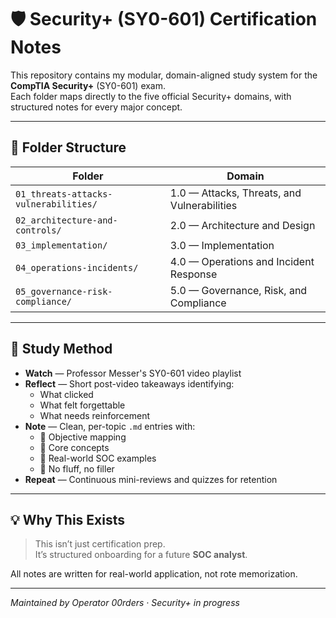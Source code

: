 # 🛡️ Security+ (SY0-601) Certification Notes

This repository contains my modular, domain-aligned study system for the **CompTIA Security+** (SY0-601) exam.  
Each folder maps directly to the five official Security+ domains, with structured notes for every major concept.

---

## 📁 Folder Structure

| Folder | Domain |
|--------|--------|
| `01_threats-attacks-vulnerabilities/` | 1.0 — Attacks, Threats, and Vulnerabilities |
| `02_architecture-and-controls/`       | 2.0 — Architecture and Design |
| `03_implementation/`                  | 3.0 — Implementation |
| `04_operations-incidents/`            | 4.0 — Operations and Incident Response |
| `05_governance-risk-compliance/`      | 5.0 — Governance, Risk, and Compliance |

---

## 🧠 Study Method

- **Watch** — Professor Messer's SY0-601 video playlist
- **Reflect** — Short post-video takeaways identifying:
  - What clicked
  - What felt forgettable
  - What needs reinforcement
- **Note** — Clean, per-topic `.md` entries with:
  - 🔹 Objective mapping
  - 🔹 Core concepts
  - 🔹 Real-world SOC examples
  - 🔹 No fluff, no filler
- **Repeat** — Continuous mini-reviews and quizzes for retention

---

## 💡 Why This Exists

> This isn’t just certification prep.  
> It’s structured onboarding for a future **SOC analyst**.

All notes are written for real-world application, not rote memorization.

---

*Maintained by Operator 00rders · Security+ in progress*

